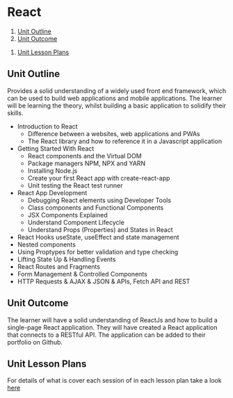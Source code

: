 # React

1. [Unit Outline](#unit-outline)
1. [Unit Outcome](#unit-outcome)
<!-- 1. [Related Empowerment Day](#related-empowerment-day) -->
1. [Unit Lesson Plans](#unit-lesson-plans)

## Unit Outline

Provides a solid understanding of a widely used front end framework, which can be used to build web applications and mobile applications. The learner will be learning the theory, whilst building a basic application to solidify their skills.

- Introduction to React
  - Difference between a websites, web applications and PWAs
  - The React library and how to reference it in a Javascript application
- Getting Started With React
  - React components and the Virtual DOM
  - Package managers NPM, NPX and YARN
  - Installing Node.js
  - Create your first React app with create-react-app
  - Unit testing the React test runner
- React App Development
  - Debugging React elements using Developer Tools
  - Class components and Functional Components
  - JSX Components Explained
  - Understand Component Lifecycle
  - Understand Props (Properties) and States in React
- React Hooks useState, useEffect and state management
- Nested components
- Using Proptypes for better validation and type checking
- Lifting State Up & Handling Events
- React Routes and Fragments
- Form Management & Controlled Components
- HTTP Requests & AJAX & JSON & APIs, Fetch API and REST

## Unit Outcome

The learner will have a solid understanding of ReactJs and how to build a single-page React application. They will have created a React application that connects to a RESTful API. The application can be added to their portfolio on Github.

## Unit Lesson Plans

For details of what is cover each session of in each lesson plan take a look [here](lessonplan)
